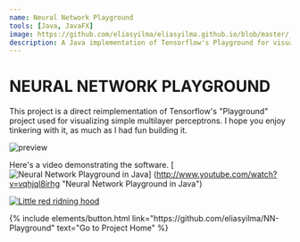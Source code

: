 ```yaml
---
name: Neural Network Playground
tools: [Java, JavaFX]
image: https://github.com/eliasyilma/eliasyilma.github.io/blob/master/_data/NN_screen_shot.JPG
description: A Java implementation of Tensorflow's Playground for visualizing neural networks.  
---
```

# NEURAL NETWORK PLAYGROUND
This project is a direct reimplementation of Tensorflow's "Playground" project used for visualizing simple multilayer perceptrons. I hope you enjoy tinkering with it, as much as I had fun building it. 

![preview](https://i.pinimg.com/originals/1d/a5/97/1da597acb9ad2fb65da09950abf46511.jpg)

Here's a video demonstrating the software.
[![Neural Network Playground in Java](http://img.youtube.com/vi/vqhjql8irhg/0.jpg)]
(http://www.youtube.com/watch?v=vqhjql8irhg "Neural Network Playground in Java")

[![Little red ridning hood](http://i.imgur.com/7YTMFQp.png)](https://vimeo.com/3514904 "Little red riding hood - Click to Watch!")

<p class="text-center">
{% include elements/button.html link="https://github.com/eliasyilma/NN-Playground" text="Go to Project Home" %}
</p>
